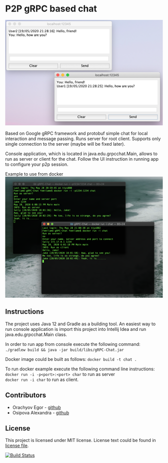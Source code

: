 # P2P gRPC based chat

![Image example](https://github.com/EgorOrachyov/gRPC-Chat/blob/master/pictures/ui.png)

Based on Google gRPC framework and protobuf simple chat for local
interaction and message passing. Runs server for root client. 
Supports only single connection to the server (maybe will be fixed later).

Console application, which is located in java.edu.grpcchat.Main, allows to run as server or client for the chat.
Follow the UI instruction in running app to configure your p2p session. 

Example to use from docker
![Docker example](https://github.com/EgorOrachyov/gRPC-Chat/blob/master/pictures/docker.png)

## Instructions

The project uses Java 12 and Gradle as a building tool. An easiest way to run console 
application is import this project into Intellij Idea and run java.edu.grpcchat.Main class.

In order to run app from console execute the following command:  
`./gradlew build && java -jar build/libs/gRPC-Chat.jar`

Docker image could be built as follows: `docker build -t chat .`

To run docker example execute the following command line instructions:  
`docker run -i -p<port>:<port> char` to run as server  
`docker run -i char` to run as client.

## Contributors

* Orachyov Egor - [github](https://github.com/EgorOrachyov)
* Osipova Alexandra - [github](https://github.com/FemiLame)

## License

This project is licensed under MIT license. License text could be found in 
[license file](https://github.com/EgorOrachyov/gRPC-Chat/blob/master/LICENSE.md).

[![Build Status](https://travis-ci.org/EgorOrachyov/gRPC-Chat.svg?branch=master)](https://travis-ci.org/EgorOrachyov/gRPC-Chat)
